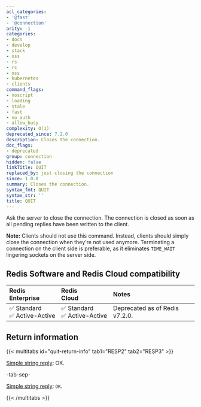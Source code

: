 ```yaml
---
acl_categories:
- '@fast'
- '@connection'
arity: -1
categories:
- docs
- develop
- stack
- oss
- rs
- rc
- oss
- kubernetes
- clients
command_flags:
- noscript
- loading
- stale
- fast
- no_auth
- allow_busy
complexity: O(1)
deprecated_since: 7.2.0
description: Closes the connection.
doc_flags:
- deprecated
group: connection
hidden: false
linkTitle: QUIT
replaced_by: just closing the connection
since: 1.0.0
summary: Closes the connection.
syntax_fmt: QUIT
syntax_str: ''
title: QUIT
---
```

Ask the server to close the connection.
The connection is closed as soon as all pending replies have been written to the
client.

**Note:** Clients should not use this command.
Instead, clients should simply close the connection when they're not used anymore.
Terminating a connection on the client side is preferable, as it eliminates `TIME_WAIT` lingering sockets on the server side.

## Redis Software and Redis Cloud compatibility

| Redis<br />Enterprise | Redis<br />Cloud | <span style="min-width: 9em; display: table-cell">Notes</span> |
|:----------------------|:-----------------|:------|
| <span title="Supported">&#x2705; Standard</span><br /><span title="Supported"><nobr>&#x2705; Active-Active</nobr></span> | <span title="Supported">&#x2705; Standard</span><br /><span title="Supported"><nobr>&#x2705; Active-Active</nobr></span> | Deprecated as of Redis v7.2.0. |

## Return information

{{< multitabs id="quit-return-info" 
    tab1="RESP2" 
    tab2="RESP3" >}}

[Simple string reply](../../develop/reference/protocol-spec#simple-strings): OK.

-tab-sep-

[Simple string reply](../../develop/reference/protocol-spec#simple-strings): `OK`.

{{< /multitabs >}}
